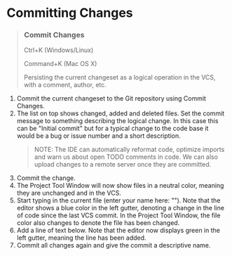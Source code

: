 # Committing Changes

> ### Commit Changes
>
> Ctrl+K (Windows/Linux)
>
> Command+K (Mac OS X)
>
> Persisting the current changeset as a logical operation in the VCS, with a comment, author, etc.

1. Commit the current changeset to the Git repository using Commit Changes.
2. The list on top shows changed, added and deleted files.
   Set the commit message to something describing the logical change.
   In this case this can be "Initial commit" but for a typical change to the code base it would be a bug or issue
   number and a short description.
   > NOTE: The IDE can automatically reformat code, optimize imports and warn us about open TODO comments in code.
   We can also upload changes to a remote server once they are committed.
3. Commit the change.
4. The Project Tool Window will now show files in a neutral color, meaning they are unchanged and in the VCS.
5. Start typing in the current file (enter your name here: ""). Note that the editor shows a blue color
   in the left gutter, denoting a change in the line of code since the last VCS commit.
   In the Project Tool Window, the file color also changes to denote the file has been changed.
6. Add a line of text below. Note that the editor now displays green in the left gutter, meaning the line has been added.
7. Commit all changes again and give the commit a descriptive name.

